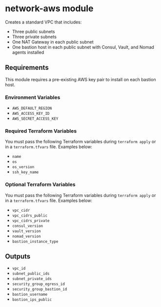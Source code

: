 # network-aws module

Creates a standard VPC that includes:

- Three public subnets
- Three private subnets
- One NAT Gateway in each public subnet
- One bastion host in each public subnet with Consul, Vault, and Nomad agents installed

## Requirements

This module requires a pre-existing AWS key pair to install on each bastion host.

### Environment Variables

- `AWS_DEFAULT_REGION`
- `AWS_ACCESS_KEY_ID`
- `AWS_SECRET_ACCESS_KEY`

### Required Terraform Variables

You must pass the following Terraform variables during `terraform apply` or
in a `terraform.tfvars` file. Examples below:

- `name`
- `os`
- `os_version`
- `ssh_key_name`

### Optional Terraform Variables

You must pass the following Terraform variables during `terraform apply` or
in a `terraform.tfvars` file. Examples below:

- `vpc_cidr`
- `vpc_cidrs_public`
- `vpc_cidrs_private`
- `consul_version`
- `vault_version`
- `nomad_version`
- `bastion_instance_type`

## Outputs

- `vpc_id`
- `subnet_public_ids`
- `subnet_private_ids`
- `security_group_egress_id`
- `security_group_bastion_id`
- `bastion_username`
- `bastion_ips_public`
